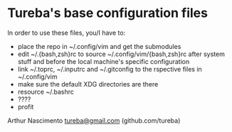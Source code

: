 
Tureba's base configuration files
=================================

In order to use these files, you/I have to:

* place the repo in ~/.config/vim and get the submodules
* edit ~/.{bash,zsh}rc to source ~/.config/vim/{bash,zsh}rc after system stuff and before the local machine's specific configuration
* link ~/.toprc, ~/.inputrc and ~/.gitconfig to the rspective files in ~/.config/vim
* make sure the default XDG directories are there
* resource ~/.bashrc
* ????
* profit

Arthur Nascimento <tureba@gmail.com> (github.com/tureba)
